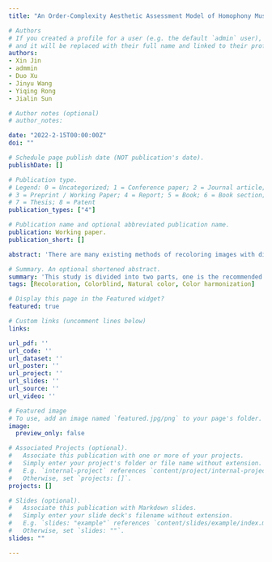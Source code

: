 ```yaml
---
title: "An Order-Complexity Aesthetic Assessment Model of Homophony Music Performance"

# Authors
# If you created a profile for a user (e.g. the default `admin` user), write the username (folder name) here 
# and it will be replaced with their full name and linked to their profile.
authors:
- Xin Jin
- admmin
- Duo Xu
- Jinyu Wang
- Yiqing Rong
- Jialin Sun

# Author notes (optional)
# author_notes:

date: "2022-2-15T00:00:00Z"
doi: ""

# Schedule page publish date (NOT publication's date).
publishDate: []

# Publication type.
# Legend: 0 = Uncategorized; 1 = Conference paper; 2 = Journal article;
# 3 = Preprint / Working Paper; 4 = Report; 5 = Book; 6 = Book section;
# 7 = Thesis; 8 = Patent
publication_types: ["4"]

# Publication name and optional abbreviated publication name.
publication: Working paper.
publication_short: []

abstract: 'There are many existing methods of recoloring images with different effects. However, some problems are still exposed, such as unnatural and discordant colors of the converted objects in the image. To address these issues, we explore a set of methods to achieve image recoloration. Our method enables the resulting images to have the three properties of naturalness, harmonization and distinguishability, thus satisfying the needs of colorblind people. Our method is divided into two parts, one is the recommended palette generation part and the other is the image recoloring part. The former can learn the color distribution of various objects in nature, and the latter can recolor the image in combination with the recommended palette. The results show that our method outperforms the existing methods to a certain extent and deserves further study.'

# Summary. An optional shortened abstract.
summary: 'This study is divided into two parts, one is the recommended palette generation part and the other is the image recoloring part. The former can learn the color distribution of various objects in nature, and the latter can recolor the image in combination with the recommended palette.'
tags: [Recoloration, Colorblind, Natural color, Color harmonization]

# Display this page in the Featured widget?
featured: true

# Custom links (uncomment lines below)
links:

url_pdf: ''
url_code: ''
url_dataset: ''
url_poster: ''
url_project: ''
url_slides: ''
url_source: ''
url_video: ''

# Featured image
# To use, add an image named `featured.jpg/png` to your page's folder. 
image:
  preview_only: false

# Associated Projects (optional).
#   Associate this publication with one or more of your projects.
#   Simply enter your project's folder or file name without extension.
#   E.g. `internal-project` references `content/project/internal-project/index.md`.
#   Otherwise, set `projects: []`.
projects: []

# Slides (optional).
#   Associate this publication with Markdown slides.
#   Simply enter your slide deck's filename without extension.
#   E.g. `slides: "example"` references `content/slides/example/index.md`.
#   Otherwise, set `slides: ""`.
slides: ""

---
```


